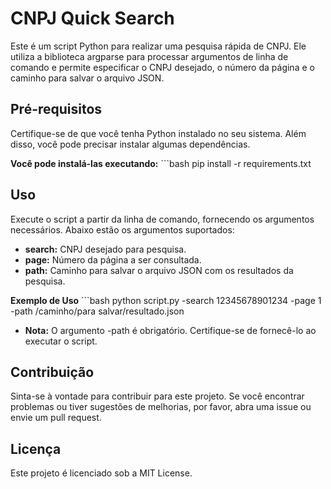 
# CNPJ Quick Search

Este é um script Python para realizar uma pesquisa rápida de CNPJ. Ele utiliza a biblioteca argparse para processar argumentos de linha de comando e permite especificar o CNPJ desejado, o número da página e o caminho para salvar o arquivo JSON.

## Pré-requisitos
Certifique-se de que você tenha Python instalado no seu sistema. Além disso, você pode precisar instalar algumas dependências. 

**Você pode instalá-las executando:**
    ```bash
    pip install -r requirements.txt 

## Uso
Execute o script a partir da linha de comando, fornecendo os argumentos necessários. Abaixo estão os argumentos suportados:

- **search:** CNPJ desejado para pesquisa.
- **page:** Número da página a ser consultada.
- **path:** Caminho para salvar o arquivo JSON com os resultados da pesquisa.

**Exemplo de Uso**
    ```bash
    python script.py -search 12345678901234 -page 1 -path /caminho/para salvar/resultado.json

- **Nota:** O argumento -path é obrigatório. Certifique-se de fornecê-lo ao executar o script.

## Contribuição
Sinta-se à vontade para contribuir para este projeto. Se você encontrar problemas ou tiver sugestões de melhorias, por favor, abra uma issue ou envie um pull request.

## Licença
Este projeto é licenciado sob a MIT License.
